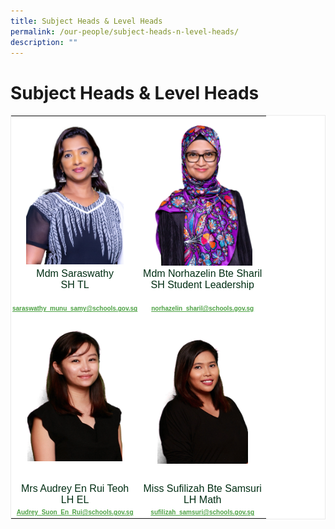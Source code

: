 ```yaml
---
title: Subject Heads & Level Heads
permalink: /our-people/subject-heads-n-level-heads/
description: ""
---
```

# **Subject Heads &amp; Level Heads**


<table style="margin: auto; outline: 0px; padding: 0px; clear: both; border: 1px solid rgb(234, 234, 234); border-collapse: collapse; color: rgb(0, 45, 19); font-family: &quot;Libre Franklin&quot;, sans-serif; font-size: 16px; font-style: normal; font-variant-ligatures: normal; font-variant-caps: normal; font-weight: 400; letter-spacing: normal; orphans: 2; text-align: left; text-transform: none; white-space: normal; widows: 2; word-spacing: 0px; -webkit-text-stroke-width: 0px; background-color: rgb(255, 255, 255); text-decoration-thickness: initial; text-decoration-style: initial; text-decoration-color: initial;" class="ive_eobj_center iveo_table ives_tab_zen"><tbody style="margin: 0px; outline: 0px; padding: 0px;"><tr><td style="margin: 0px; outline: 0px; padding: 2px; text-align: center; width: 200px;"><img style="margin: auto; outline: 0px; padding: 0px; border: none; max-width: 100%; clear: both; display: block; width: 156px; height: 232px;" class="ive_eobj_center" alt="Linda Tan Teck Ling Ms.jpg" src="/images/Staff%20Photo%202023/Saraswathy%20do%20Munu%20Samy%20(Mdm).jpg"></td><td style="margin: 0px; outline: 0px; padding: 2px; text-align: center; width: 200px;"><img style="margin: auto; outline: 0px; padding: 0px; border: none; max-width: 100%; clear: both; display: block; width: 159px; height: 237px;" class="ive_eobj_center" alt="Amirul Asri Bin Hussin Mr.jpg" src="/images/Staff%20Photo%202023/Norhazelin%20Binte%20Sharil%20(Mdm).jpg"></td></tr><tr><td style="margin: 0px; outline: 0px; padding: 2px; text-align: center;">Mdm Saraswathy<br style="margin: 0px; outline: 0px; padding: 0px;">SH TL<br style="margin: 0px; outline: 0px; padding: 0px;"><br style="margin: 0px; outline: 0px; padding: 0px;"><a style="margin: 0px; outline: 0px; padding: 0px; color: rgb(78, 162, 69); font-weight: 600; text-decoration: underline; font-size: x-small;" target=""
href="mailto:saraswathy_munu_samy@schools.gov.sg">saraswathy_munu_samy@schools.gov.sg</a><br style="margin: 0px; outline: 0px; padding: 0px;"></td><td style="margin: 0px; outline: 0px; padding: 0px; text-align: center;">Mdm Norhazelin Bte Sharil<br style="margin: 0px; outline: 0px; padding: 0px;">SH Student Leadership<br style="margin: 0px; outline: 0px; padding: 0px;"><br style="margin: 0px; outline: 0px; padding: 0px;"><a style="margin: 0px; outline: 0px; padding: 0px; color: rgb(78, 162, 69); font-weight: 600; text-decoration: underline;" target="" href="mailto:norhazelin_sharil@schools.gov.sg"><font style="margin: 0px; outline: 0px; padding: 0px;" size="1">norhazelin_sharil@schools.gov.sg</font></a><br style="margin: 0px; outline: 0px; padding: 0px;"></td></tr><tr style="margin: 0px; outline: 0px; padding: 0px;"><td style="margin: 0px; outline: 0px; padding: 15px; text-align: center;"><img style="margin: auto; outline: 0px; padding: 0px; border: none; max-width: 100%; clear: both; display: block; width: 152px; height: 220px;" class="ive_eobj_center" alt="Audrey Suon En Rui Mrs Teoh.jpg" src="/images/Audrey%20Suon%20En%20Rui%20Mrs%20Teoh.jpg"><br style="margin: 0px; outline: 0px; padding: 0px;"></td><td style="margin: 0px; outline: 0px; padding: 2px; text-align: center;"><br style="margin: 0px; outline: 0px; padding: 0px;"><img style="margin: auto; outline: 0px; padding: 0px; border: none; max-width: 100%; clear: both; display: block; width: 145px; height: 210px;" class="ive_eobj_center" alt="Sufilizah Bte Samsuri Miss.jpg" src="/images/Sufilizah%20Bte%20Samsuri%20Miss.jpg"><br style="margin: 0px; outline: 0px; padding: 0px;"></td></tr><tr style="margin: 0px; outline: 0px; padding: 0px;"><td style="margin: 0px; outline: 0px; padding: 2px; text-align: center;">Mrs Audrey En Rui Teoh<br style="margin: 0px; outline: 0px; padding: 0px;">LH EL<br style="margin: 0px; outline: 0px; padding: 0px;"><a style="margin: 0px; outline: 0px; padding: 0px; color: rgb(78, 162, 69); font-weight: 600; text-decoration: underline; font-size: x-small;" target="" href="mailto:suon_en_rui_audrey@schools.gov.sg"></a><a style="margin: 0px; outline: 0px; padding: 0px; color: rgb(78, 162, 69); font-weight: 600; text-decoration: underline;" target="" href="mailto:sufilizah_samsuri@schools.gov.sg"><font style="margin: 0px; outline: 0px; padding: 0px;" size="1"></font></a><a style="margin: 0px; outline: 0px; padding: 0px; color: rgb(78, 162, 69); font-weight: 600; text-decoration: underline; font-size: x-small;" target="" href="mailto:Audrey_Suon_En_Rui@schools.gov.sg">Audrey_Suon_En_Rui@schools.gov.sg</a><br style="margin: 0px; outline: 0px; padding: 0px;"><font style="margin: 0px; outline: 0px; padding: 0px;" size="1"></font></td><td style="margin: 0px; outline: 0px; padding: 2px; text-align: center;"><a style="margin: 0px; outline: 0px; padding: 0px; color: rgb(78, 162, 69); font-weight: 600; text-decoration: underline; font-size: x-small;" target="" href="mailto:suon_en_rui_audrey@schools.gov.sg"></a>Miss Sufilizah Bte Samsuri<br style="margin: 0px; outline: 0px; padding: 0px;">LH Math<br style="margin: 0px; outline: 0px; padding: 0px;"><font style="margin: 0px; outline: 0px; padding: 0px;" size="1"><a style="margin: 0px; outline: 0px; padding: 0px; color: rgb(78, 162, 69); font-weight: 600; text-decoration: underline;" target="" href="mailto:sufilizah_samsuri@schools.gov.sg">sufilizah_samsuri@schools.gov.<wbr style="margin: 0px; outline: 0px; padding: 0px;">sg</a></font></td></tr></tbody></table>